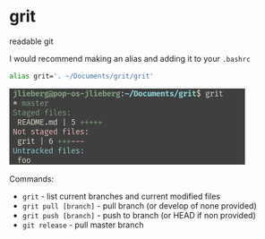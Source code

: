 # grit

readable git

I would recommend making an alias and adding it to your `.bashrc`
```sh
alias grit='. ~/Documents/grit/grit'
```

![preview](/preview.png)

Commands:

* `grit` - list current branches and current modified files
* `grit pull [branch]` - pull branch (or develop of none provided)
* `grit push [branch]` - push to branch (or HEAD if non provided)
* `git release` - pull master branch
